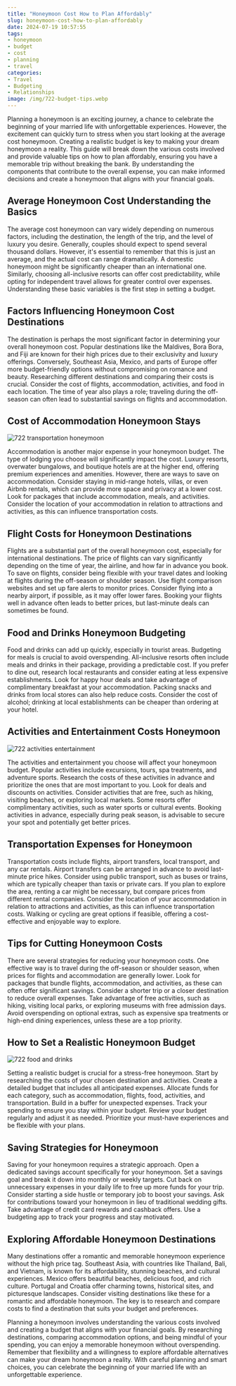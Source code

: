 ```yaml
---
title: "Honeymoon Cost How to Plan Affordably"
slug: honeymoon-cost-how-to-plan-affordably
date: 2024-07-19 10:57:55
tags:
- honeymoon
- budget
- cost
- planning
- travel
categories:
- Travel
- Budgeting
- Relationships
image: /img/722-budget-tips.webp 
---
```

Planning a honeymoon is an exciting journey, a chance to celebrate the beginning of your married life with unforgettable experiences. However, the excitement can quickly turn to stress when you start looking at the average cost honeymoon. Creating a realistic budget is key to making your dream honeymoon a reality. This guide will break down the various costs involved and provide valuable tips on how to plan affordably, ensuring you have a memorable trip without breaking the bank. By understanding the components that contribute to the overall expense, you can make informed decisions and create a honeymoon that aligns with your financial goals.

## Average Honeymoon Cost Understanding the Basics

The average cost honeymoon can vary widely depending on numerous factors, including the destination, the length of the trip, and the level of luxury you desire. Generally, couples should expect to spend several thousand dollars. However, it's essential to remember that this is just an average, and the actual cost can range dramatically. A domestic honeymoon might be significantly cheaper than an international one. Similarly, choosing all-inclusive resorts can offer cost predictability, while opting for independent travel allows for greater control over expenses. Understanding these basic variables is the first step in setting a budget.

## Factors Influencing Honeymoon Cost Destinations

The destination is perhaps the most significant factor in determining your overall honeymoon cost. Popular destinations like the Maldives, Bora Bora, and Fiji are known for their high prices due to their exclusivity and luxury offerings. Conversely, Southeast Asia, Mexico, and parts of Europe offer more budget-friendly options without compromising on romance and beauty. Researching different destinations and comparing their costs is crucial. Consider the cost of flights, accommodation, activities, and food in each location. The time of year also plays a role; traveling during the off-season can often lead to substantial savings on flights and accommodation.

## Cost of Accommodation Honeymoon Stays

![722 transportation honeymoon](/img/722-transportation-honeymoon.webp)

Accommodation is another major expense in your honeymoon budget. The type of lodging you choose will significantly impact the cost. Luxury resorts, overwater bungalows, and boutique hotels are at the higher end, offering premium experiences and amenities. However, there are ways to save on accommodation. Consider staying in mid-range hotels, villas, or even Airbnb rentals, which can provide more space and privacy at a lower cost. Look for packages that include accommodation, meals, and activities. Consider the location of your accommodation in relation to attractions and activities, as this can influence transportation costs.

## Flight Costs for Honeymoon Destinations

Flights are a substantial part of the overall honeymoon cost, especially for international destinations. The price of flights can vary significantly depending on the time of year, the airline, and how far in advance you book. To save on flights, consider being flexible with your travel dates and looking at flights during the off-season or shoulder season. Use flight comparison websites and set up fare alerts to monitor prices. Consider flying into a nearby airport, if possible, as it may offer lower fares. Booking your flights well in advance often leads to better prices, but last-minute deals can sometimes be found.

## Food and Drinks Honeymoon Budgeting

Food and drinks can add up quickly, especially in tourist areas. Budgeting for meals is crucial to avoid overspending. All-inclusive resorts often include meals and drinks in their package, providing a predictable cost. If you prefer to dine out, research local restaurants and consider eating at less expensive establishments. Look for happy hour deals and take advantage of complimentary breakfast at your accommodation. Packing snacks and drinks from local stores can also help reduce costs. Consider the cost of alcohol; drinking at local establishments can be cheaper than ordering at your hotel.

## Activities and Entertainment Costs Honeymoon

![722 activities entertainment](/img/722-activities-entertainment.webp)

The activities and entertainment you choose will affect your honeymoon budget. Popular activities include excursions, tours, spa treatments, and adventure sports. Research the costs of these activities in advance and prioritize the ones that are most important to you. Look for deals and discounts on activities. Consider activities that are free, such as hiking, visiting beaches, or exploring local markets. Some resorts offer complimentary activities, such as water sports or cultural events. Booking activities in advance, especially during peak season, is advisable to secure your spot and potentially get better prices.

## Transportation Expenses for Honeymoon

Transportation costs include flights, airport transfers, local transport, and any car rentals. Airport transfers can be arranged in advance to avoid last-minute price hikes. Consider using public transport, such as buses or trains, which are typically cheaper than taxis or private cars. If you plan to explore the area, renting a car might be necessary, but compare prices from different rental companies. Consider the location of your accommodation in relation to attractions and activities, as this can influence transportation costs. Walking or cycling are great options if feasible, offering a cost-effective and enjoyable way to explore.

## Tips for Cutting Honeymoon Costs

There are several strategies for reducing your honeymoon costs. One effective way is to travel during the off-season or shoulder season, when prices for flights and accommodation are generally lower. Look for packages that bundle flights, accommodation, and activities, as these can often offer significant savings. Consider a shorter trip or a closer destination to reduce overall expenses. Take advantage of free activities, such as hiking, visiting local parks, or exploring museums with free admission days. Avoid overspending on optional extras, such as expensive spa treatments or high-end dining experiences, unless these are a top priority.

## How to Set a Realistic Honeymoon Budget

![722 food and drinks](/img/722-food-and-drinks.webp)

Setting a realistic budget is crucial for a stress-free honeymoon. Start by researching the costs of your chosen destination and activities. Create a detailed budget that includes all anticipated expenses. Allocate funds for each category, such as accommodation, flights, food, activities, and transportation. Build in a buffer for unexpected expenses. Track your spending to ensure you stay within your budget. Review your budget regularly and adjust it as needed. Prioritize your must-have experiences and be flexible with your plans.

## Saving Strategies for Honeymoon

Saving for your honeymoon requires a strategic approach. Open a dedicated savings account specifically for your honeymoon. Set a savings goal and break it down into monthly or weekly targets. Cut back on unnecessary expenses in your daily life to free up more funds for your trip. Consider starting a side hustle or temporary job to boost your savings. Ask for contributions toward your honeymoon in lieu of traditional wedding gifts. Take advantage of credit card rewards and cashback offers. Use a budgeting app to track your progress and stay motivated.

## Exploring Affordable Honeymoon Destinations

Many destinations offer a romantic and memorable honeymoon experience without the high price tag. Southeast Asia, with countries like Thailand, Bali, and Vietnam, is known for its affordability, stunning beaches, and cultural experiences. Mexico offers beautiful beaches, delicious food, and rich culture. Portugal and Croatia offer charming towns, historical sites, and picturesque landscapes. Consider visiting destinations like these for a romantic and affordable honeymoon. The key is to research and compare costs to find a destination that suits your budget and preferences.

Planning a honeymoon involves understanding the various costs involved and creating a budget that aligns with your financial goals. By researching destinations, comparing accommodation options, and being mindful of your spending, you can enjoy a memorable honeymoon without overspending. Remember that flexibility and a willingness to explore affordable alternatives can make your dream honeymoon a reality. With careful planning and smart choices, you can celebrate the beginning of your married life with an unforgettable experience.

